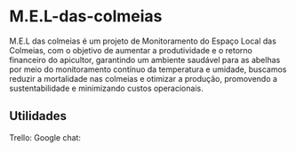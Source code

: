# M.E.L-das-colmeias
M.E.L das colmeias é um projeto de Monitoramento do Espaço Local das Colmeias, com o objetivo de aumentar a produtividade e o retorno financeiro do apicultor, garantindo um ambiente saudável para as abelhas por meio do monitoramento contínuo da temperatura e umidade, buscamos reduzir a mortalidade nas colmeias e otimizar a produção, promovendo a sustentabilidade e minimizando custos operacionais.

## Utilidades
Trello: 
Google chat:
